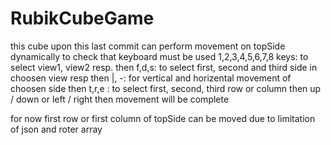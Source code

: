 RubikCubeGame
=============
this cube upon this last commit can perform movement on topSide dynamically to check that keyboard must be used
1,2,3,4,5,6,7,8 keys: to select view1, view2 resp.
then f,d,s: to select first, second and third side in choosen view resp
then |, -: for vertical and horizental movement of choosen side
then t,r,e : to select first, second, third row or column
then up / down or left / right 
then movement will be complete

for now first row or first column of topSide can be moved due to limitation of json and roter array

